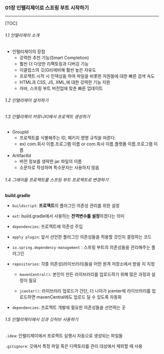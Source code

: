 ### 01장 인텔리제이로 스프링 부트 시작하기

------

[TOC]



###### 1.1 인텔리제이 소개

* 인텔리제이의 장점
  * 강력한 추천 기능(Smart Completion)
  * 훨씬 더 다양한 리팩토링과 디버깅 기능
  * 이클립스의 깃(Git)에비해 훨씬 높은 자유도
  * 프로젝트 시작 시 인덱싱을 하여 파일을 비롯한 자원들에 대한 빠른 검색 속도
  * HTML과 CSS, JS, XML,에 대한 강력한 기능 지원
  * 자바, 스프링 부트 버전업에 맞춘 빠른 업데이트





###### 1.2 인텔리제이 설치하기





###### 1.3 인텔리제이 커뮤니티에서 프로젝트 생성하기

* GroupId 
  * 프로젝트를 식별해주는 ID, 패키지 명명 규칙을 따른다.
  * ex) com.회사 이름.프로그램 이름 or com.회사 이름.플랫폼 이름.프로그램 이름
* ArtifactId
  * 버전 정보를 생략한 jar 파일의 이름
  * 소문자로 작성하며 특수문자는 사용하지 않음





###### 1.4 그레이들 프로젝트를 스프링 부트 프로젝트로 변경하기

**build.gradle**

* `buildscript`: **프로젝트**의 플러그인 의존성 관리를 위한 설정
* `ext`: build.gradle에서 사용하는 **전역변수를 설정**하겠다는 의미
* `dependencies`: 프로젝트에 의존성 주입

* `apply plugin`:  앞서 선언한 플러그인 의존성들을 적용할 것인지 결정하는 코드

* `io.spring.dependency-management` : 스프링 부트의 의존성들을 관리해주는 플러그인

* `repositories`: 각종 의존성(라이브러리)들을 어떤 원격 저장소에서 받을 지 지정

  * `mavenCentral()`: 본인이 만든 라이브러리를 업로드하기 위해 많은 과정과 설정이 필요

  * `jcenter()`: 라이브러리 업로드가 간단, 더 나아가 jcenter에 라이브러리를 업로드하면 mavenCentral에도 업로드 딜 수 있도록 자동화

    

* `dependencies`: 프로젝트 개발에 필요한 의존성들을 선언하는 곳





###### 1.5 인텔리제이에서 깃과 깃허브 사용하기

`.idea`:  인텔리제이에서 프로젝트 실행시 자동으로 생성되는 파일들

`.gitignore`: 깃에서 특정 파일 혹은 디렉토리를 관리 대상에서 제외할 때 사용